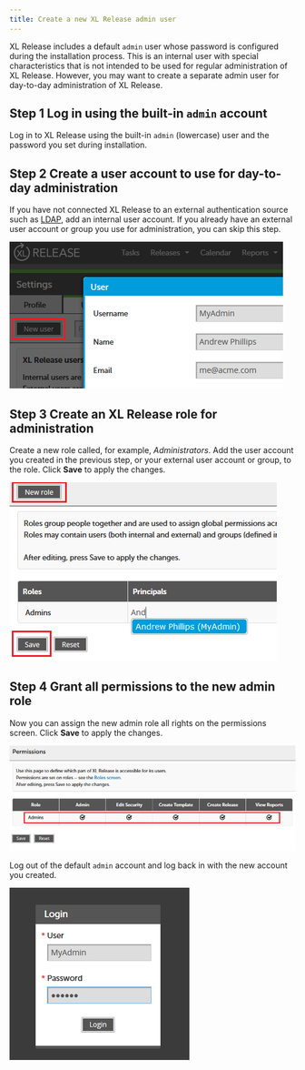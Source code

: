 ```yaml
---
title: Create a new XL Release admin user
---
```


XL Release includes a default `admin` user whose password is configured during the installation process. This is an internal user with special characteristics that is not intended to be used for regular administration of XL Release. However, you may want to create a separate admin user for day-to-day administration of XL Release.

## Step 1 Log in using the built-in `admin` account

Log in to XL Release using the built-in `admin` (lowercase) user and the password you set during installation.

## Step 2 Create a user account to use for day-to-day administration

If you have not connected XL Release to an external authentication source such as [LDAP](/xl-release/how-to/connect-xl-release-to-ldap-or-active-directory.html), add an internal user account. If you already have an external user account or group you use for administration, you can skip this step.

![Add new user](/xl-release/images/create-day2day-admin-user.png)

## Step 3 Create an XL Release role for administration

Create a new role called, for example, _Administrators_. Add the user account you created in the previous step, or your external user account or group, to the role. Click **Save** to apply the changes.

![Add new user](/xl-release/images/create-admins-role.png)

## Step 4 Grant all permissions to the new admin role

Now you can assign the new admin role all rights on the permissions screen. Click **Save** to apply the changes.

![Assign rights to new admin user](/xl-release/images/grant-all-rights.png)

Log out of the default `admin` account and log back in with the new account you created.

![Log in as new admin](/xl-release/images/login-as-day2day-admin.png)
